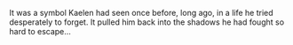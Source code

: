 It was a symbol Kaelen had seen once before, long ago, in a life he tried desperately to forget. It pulled him back into the shadows he had fought so hard to escape...